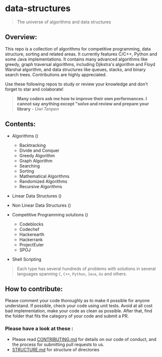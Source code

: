 # data-structures

> The universe of algorithms and data structures

## Overview:
This repo is a collection of algorithms for competitive programming, data structure, sorting and related areas. It currently features C/C++, Python and some Java implementations. It contains many advanced algorithms like greedy, graph traversal algorithms, including Djikstra's algorithm and Floyd Warshal algorithm, and data structures like queues, stacks, and binary search trees. Contributions are highly appreciated.

Use these following repos to study or review your knowledge and don't forget to star and colaborate!

> **Many coders ask me how to improve their own performances. I cannot say anything except "solve and review and prepare your library** - _Uwi Tenpen_

## Contents:

- Algorithms ()
    - Backtracking
    - Divide and Conquer
    - Greedy Algorithm
    - Graph Algorithm
    - Searching
    - Sorting
    - Mathematical Algorithms
    - Randomized Algorithms
    - Recursive Algorithms



- Linear Data Structures ()

- Non Linear Data Structures ()

- Competitive Programming solutions ()
    - Codeblocks
    - Codechef
    - Hackerearth
    - Hackerrank
    - ProjectEuler
    - SPOJ

- Shell Scripting

>Each type has several hundreds of problems with solutions in several languages spanning `C`, `C++`, `Python`, `Java`, `Go` and others.


## How to contribute:

 Please comment your code thoroughly as to make it possible for anyone understand.
 If possible, check your code using unit tests.
 Avoid at all cost bad implementation, make your code as clean as possible.
 After that, find the folder that fits the category of your code and submit a PR.

 ### Please have a look at these :
  - Please read [CONTRIBUTING.md](https://github.com/ACEIT-JAIPUR-cyberpunk/data-structures/blob/master/CONTRIBUTION.md) for details on our code of conduct, and the process for submitting pull requests to us.
  - [STRUCTURE.md](https://github.com/ACEIT-JAIPUR-cyberpunk/data-structures/blob/master/STRUCTURE.md) for structure of directories
